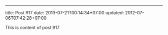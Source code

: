 ---
title: Post 917
date: 2013-07-21T00:14:34+07:00
updated: 2012-07-06T07:42:28+07:00

This is content of post 917